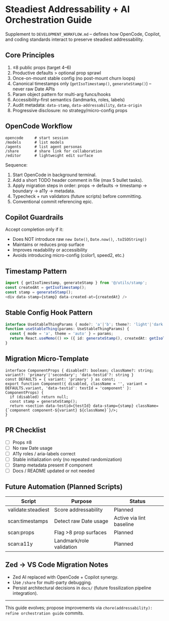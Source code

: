 
# Steadiest Addressability + AI Orchestration Guide

Supplement to `DEVELOPMENT_WORKFLOW.md` – defines how OpenCode, Copilot, and coding standards interact to preserve steadiest addressability.

## Core Principles
1. ≤8 public props (target 4–6)
2. Productive defaults > optional prop sprawl
3. Once-on-mount stable config (no post-mount churn loops)
4. Canonical timestamps only (`getIsoTimestamp()`, `generateStamp()`) – never raw Date APIs
5. Param object pattern for multi-arg funcs/hooks
6. Accessibility-first semantics (landmarks, roles, labels)
7. Audit metadata: `data-stamp`, `data-addressability`, `data-origin`
8. Progressive disclosure: no strategy/micro-config props

## OpenCode Workflow
```
opencode     # start session
/models      # list models
/agents      # list agent personas
/share       # share link for collaboration
/editor      # lightweight edit surface
```
Sequence:
1. Start OpenCode in background terminal.
2. Add a short TODO header comment in file (max 5 bullet tasks).
3. Apply migration steps in order: props → defaults → timestamp → boundary → a11y → metadata.
4. Typecheck + run validators (future scripts) before committing.
5. Conventional commit referencing epic.

## Copilot Guardrails
Accept completion only if it:
- Does NOT introduce raw `new Date()`, `Date.now()`, `.toISOString()`
- Maintains or reduces prop surface
- Improves readability or accessibility
- Avoids introducing micro-config (color1, speed2, etc.)

## Timestamp Pattern
```ts
import { getIsoTimestamp, generateStamp } from '@/utils/stamp';
const createdAt = getIsoTimestamp();
const stamp = generateStamp();
<div data-stamp={stamp} data-created-at={createdAt} />
```

## Stable Config Hook Pattern
```ts
interface UseStableThingParams { mode?: 'a'|'b'; theme?: 'light'|'dark'|'auto'; }
function useStableThing(params: UseStableThingParams) {
  const { mode = 'a', theme = 'auto' } = params;
  return React.useMemo(() => ({ id: generateStamp(), createdAt: getIsoTimestamp(), mode, theme }), [mode, theme]);
}
```

## Migration Micro-Template
```tsx
interface ComponentProps { disabled?: boolean; className?: string; variant?: 'primary'|'secondary'; 'data-testid'?: string }
const DEFAULTS = { variant: 'primary' } as const;
export function Component({ disabled, className = '', variant = DEFAULTS.variant, 'data-testid': testId = 'component' }: ComponentProps) {
  if (disabled) return null;
  const stamp = generateStamp();
  return <section data-testid={testId} data-stamp={stamp} className={`component component-${variant} ${className}`}/>;
}
```

## PR Checklist
- [ ] Props ≤8
- [ ] No raw Date usage
- [ ] A11y roles / aria-labels correct
- [ ] Stable initialization only (no repeated randomization)
- [ ] Stamp metadata present if component
- [ ] Docs / README updated or not needed

## Future Automation (Planned Scripts)
| Script | Purpose | Status |
|--------|---------|--------|
| validate:steadiest | Score addressability | Planned |
| scan:timestamps    | Detect raw Date usage | Active via lint baseline |
| scan:props         | Flag >8 prop surfaces | Planned |
| scan:a11y          | Landmark/role validation | Planned |

## Zed → VS Code Migration Notes
- Zed AI replaced with OpenCode + Copilot synergy.
- Use `/share` for multi-party debugging.
- Persist architectural decisions in `docs/` (future fossilization pipeline integration).

---
This guide evolves; propose improvements via `chore(addressability): refine orchestration guide` commits.
